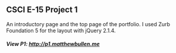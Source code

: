 ## CSCI E-15 Project 1

An introductory page and the top page of the portfolio. I used Zurb Foundation 5 for the layout with jQuery 2.1.4.

##### View P1: http://p1.matthewbullen.me